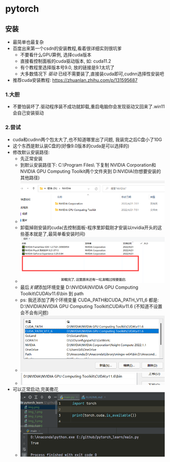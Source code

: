 # pytorch

## 安装
- 最简单也最复杂
- 百度出来第一个csdn的安装教程,看着很详细实则很坑爹
    - 不要看什么GPU算例, 选择cuda版本
    - 直接看控制面板的cuda驱动版本, 如: cuda11.2
    - 有个教程里选择版本号9.0, 放的链接是9.1太坑了
    - 大多数情况下 *驱动* 已经不需要装了,直接装cuda即可,cudnn选择性安装吧
- 推荐cuda安装教程: https://zhuanlan.zhihu.com/p/131595687
### 1.大胆
- 不要怕装坏了.驱动程序装不成功就卸载,重启电脑你会发现驱动又回来了.win11会自己安装驱动
### 2.尝试
- cuda和cudnn两个包太大了,也不知道哪里出了问题, 我装完之后C盘小了10G
- 这个东西是默认装C盘的(好像9.0版本的cuda是可以选择的)
- 修改默认安装路径:
    - 先正常安装
    - 到默认安装路径下: C:\Program Files\ 下复制 NVIDIA Corporation和NVIDIA GPU Computing Toolkit两个文件夹到 D:NVIDIA(你想要安装的其他路径)
    - ![img_5.png](images/img_5.png)
    - 卸载掉刚安装的cuda(去控制面板-程序里卸载刚才安装以nvidia开头的这些基本就是了,最简单看安装时间)
    - ![img_3.png](images/img_3.png)
    - 最后*关键*添加环境变量 D:\NVIDIA\NVIDIA GPU Computing Toolkit\CUDA\v11.6\bin 到 path
    - ps: 我还添加了两个环境变量 CUDA_PATH和CUDA_PATH_V11_6 都是: D:\NVIDIA\NVIDIA GPU Computing Toolkit\CUDA\v11.6 (不知道不设置会不会有问题)
    - ![img_1.png](images/img_1.png) 
    - ![img_2.png](images/img_2.png)
- 可以正常启动,完美撒花
    - ![img_6.png](images/img_6.png)

## 


